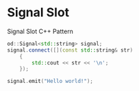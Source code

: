 # Signal Slot
Signal Slot C++ Pattern

```c++
od::Signal<std::string> signal;
signal.connect([](const std::string& str)
    {
        std::cout << str << '\n';
    });

signal.emit("Hello world!");
```
